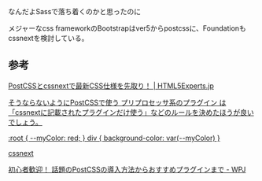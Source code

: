 なんだよSassで落ち着くのかと思ったのに

メジャーなcss frameworkのBootstrapはver5からpostcssに、Foundationもcssnextを検討している。


## 参考

[PostCSSとcssnextで最新CSS仕様を先取り！ | HTML5Experts.jp](https://html5experts.jp/t32k/17235/)

[そうならないようにPostCSSで使う プリプロセッサ系のプラグイン は「cssnextに記載されたプラグインだけ使う」などのルールを決めたほうが良いでしょう。](http://qiita.com/howdy39/items/1029e3df24ac42c7bd49)

[:root {   --myColor: red; }  div {   background-color: var(--myColor) }](http://qiita.com/howdy39/items/92a7de771bbea99dbc7c)

[cssnext](https://blog.kazu69.net/2015/06/15/develop-latest-css-syntax-using-cssnext/)

[初心者歓迎！ 話題のPostCSSの導入方法からおすすめプラグインまで - WPJ](https://www.webprofessional.jp/7-postcss-plugins-to-ease-you-into-postcss/)
